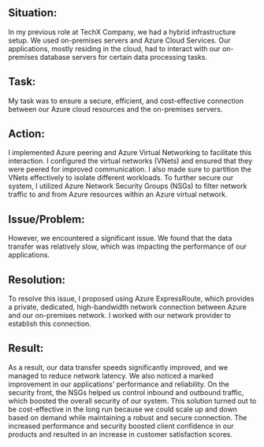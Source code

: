 <h2>Situation:</h2>
<p>In my previous role at TechX Company, we had a hybrid infrastructure setup. We used on-premises servers and Azure Cloud Services. Our applications, mostly residing in the cloud, had to interact with our on-premises database servers for certain data processing tasks.</p>

<h2>Task:</h2>
<p>My task was to ensure a secure, efficient, and cost-effective connection between our Azure cloud resources and the on-premises servers.</p>

<h2>Action:</h2>
<p>I implemented Azure peering and Azure Virtual Networking to facilitate this interaction. I configured the virtual networks (VNets) and ensured that they were peered for improved communication. I also made sure to partition the VNets effectively to isolate different workloads. To further secure our system, I utilized Azure Network Security Groups (NSGs) to filter network traffic to and from Azure resources within an Azure virtual network.</p>

<h2>Issue/Problem:</h2>
<p>However, we encountered a significant issue. We found that the data transfer was relatively slow, which was impacting the performance of our applications.</p>

<h2>Resolution:</h2>
<p>To resolve this issue, I proposed using Azure ExpressRoute, which provides a private, dedicated, high-bandwidth network connection between Azure and our on-premises network. I worked with our network provider to establish this connection.</p>

<h2>Result:</h2>
<p>As a result, our data transfer speeds significantly improved, and we managed to reduce network latency. We also noticed a marked improvement in our applications' performance and reliability. On the security front, the NSGs helped us control inbound and outbound traffic, which boosted the overall security of our system. This solution turned out to be cost-effective in the long run because we could scale up and down based on demand while maintaining a robust and secure connection. The increased performance and security boosted client confidence in our products and resulted in an increase in customer satisfaction scores.</p>
